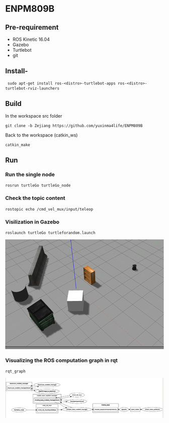 # ENPM809B

## Pre-requirement

- ROS Kinetic 16.04
- Gazebo
- Turtlebot
- git

## Install-
```
 sudo apt-get install ros-<distro>-turtlebot-apps ros-<distro>-turtlebot-rviz-launchers

```
## Build
In the workspace src folder
```
git clone -b Zejiang https://github.com/yuxinma4life/ENPM809B
```
Back to the workspace (catkin_ws)
```
catkin_make
```

## Run
### Run the single node
```
rosrun turtleGo turtleGo_node
```
### Check the topic content
```
rostopic echo /cmd_vel_mux/input/teleop
```
### Visilization in Gazebo
```
roslaunch turtleGo turtleforandom.launch
```
![Empty_world](https://github.com/yuxinma4life/ENPM809B/blob/Zejiang/result/gazebo.png)
### Visualizing the ROS computation graph in rqt
```
rqt_graph
```
![rqt_graph](https://github.com/yuxinma4life/ENPM809B/blob/Zejiang/result/rqt_graph.png)

